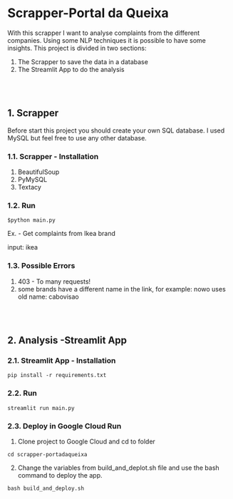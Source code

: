 # Scrapper-Portal da Queixa

With this scrapper I want to analyse complaints from the different companies. Using some NLP techniques it is possible to have some insights.
This project is divided in two sections:

  1. The Scrapper to save the data in a database
  2. The Streamlit App to do the analysis


<br> </br>
## 1. Scrapper
Before start this project you should create your own SQL database. I used MySQL but feel free to use any other database.

### 1.1. Scrapper - Installation

1. BeautifulSoup
2. PyMySQL
3. Textacy

### 1.2. Run

```
$python main.py
```

Ex. - Get complaints from Ikea brand

input: ikea

### 1.3. Possible Errors

1. 403 - To many requests! 
2. some brands have a different name in the link, for example: nowo uses old name: cabovisao


<br> </br>
## 2. Analysis -Streamlit App

### 2.1. Streamlit App - Installation

```
pip install -r requirements.txt
```

### 2.2. Run

```
streamlit run main.py
```

### 2.3. Deploy in Google Cloud Run
1. Clone project to Google Cloud and cd to folder <br>

```
cd scrapper-portadaqueixa
```

2. Change the variables from build_and_deplot.sh file and use the bash command to deploy the app.

```
bash build_and_deploy.sh
```
 
